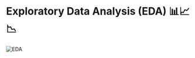# Exploratory Data Analysis (EDA) 📊📈📉

![EDA](https://user-images.githubusercontent.com/80598737/135762215-e785532b-fe2a-491d-ade8-6c8e88629394.jpg)
